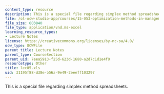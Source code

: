 ```yaml
---
content_type: resource
description: This is a special file regarding simplex method spreadsheets.
file: /ol-ocw-studio-app/courses/15-053-optimization-methods-in-management-science-spring-2013/31195f88d38eb56a9e492eeeff103297_lec05.xls
file_size: 803840
file_type: application/vnd.ms-excel
learning_resource_types:
- Lecture Notes
license: https://creativecommons.org/licenses/by-nc-sa/4.0/
ocw_type: OCWFile
parent_title: Lecture Notes
parent_type: CourseSection
parent_uid: 7eea5913-f25d-623d-1680-a2d7c1d1e4f0
resourcetype: Other
title: lec05.xls
uid: 31195f88-d38e-b56a-9e49-2eeeff103297
---
```

This is a special file regarding simplex method spreadsheets.